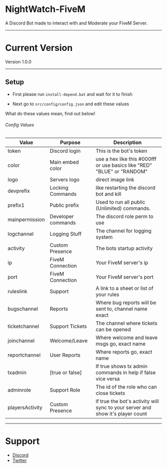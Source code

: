 # NightWatch-FiveM
A Discord Bot made to interact with and Moderate your FiveM Server.

---

# Current Version
Version 1.0.0

---
 
## Setup
* First please run `install-depend.bat` and wait for it to finish

* Next go to `src/config/config.json` and edit these values

What do these values mean, find out below!

###### Config Values
Value | Purpose | Description
|---------- |----------|----------|
token | Discord login | This is the bot's token
color | Main embed color | use a hex like this #000fff or use basics like "RED" "BLUE" or "RANDOM"
logo | Servers logo | direct image link
devprefix | Locking Commands | like restarting the discord bot and kill
prefix1 | Public prefix | Used to run all public (Unlimited) commands. 
mainpermission | Developer commands | The discord role perm to use 
logchannel | Logging Stuff | The channel for logging system
activity | Custom Presence | The bots startup activity
ip | FiveM Connection | Your FiveM server's ip 
port | FiveM Connection | Your FiveM server's port
ruleslink | Support | A link to a sheet or list of your rules
bugschannel | Reports | Where bug reports will be sent to, channel name exact
ticketchannel | Support Tickets | The channel where tickets can be opened
joinchannel | Welcome/Leave | Where welcome and leave msgs go, exact name
reportchannel | User Reports | Where reports go, exact name
txadmin | [true or false] | If true shows tx admin commands in help if false vice versa
adminrole | Support Role | The id of the role who can close tickets 
playersActivity | Custom Presence | if true the bot's activity will sync to your server and show it's player count

---

# Support
* [Discord](https://discord.gg/MbjZ7xc)
* [Twitter](https://twitter.com/TheRealToxicDev)

